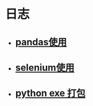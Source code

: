 日志
=========================

- ## [pandas使用](http://wangbiao92.github.io/blog/templates/pandas.html)
- ## [selenium使用](http://wangbiao92.github.io/blog/templates/selenium.html)
- ## [python exe 打包](http://wangbiao92.github.io/blog/templates/pack.html)